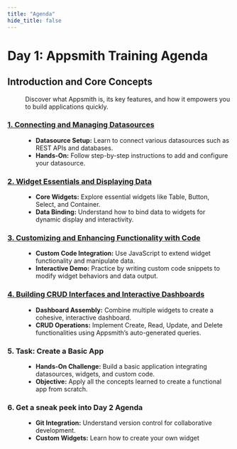 ```yaml
---
title: "Agenda"
hide_title: false
---
```


# Day 1: Appsmith Training Agenda
## Introduction and Core Concepts
<dd>

Discover what Appsmith is, its key features, and how it empowers you to build applications quickly.

</dd>

### [1. Connecting and Managing Datasources](/training/session-1#connecting-and-managing-datasources)
<dd>

- **Datasource Setup:** Learn to connect various datasources such as REST APIs and databases.
- **Hands-On:** Follow step-by-step instructions to add and configure your datasource.

</dd>

### [2. Widget Essentials and Displaying Data](/training/session-1#widget-essentials-and-displaying-data)
<dd>

- **Core Widgets:** Explore essential widgets like Table, Button, Select, and Container.
- **Data Binding:** Understand how to bind data to widgets for dynamic display and interactivity.

</dd>

### [3. Customizing and Enhancing Functionality with Code](/training/session-2#customizing-and-enhancing-functionality-with-code)
<dd>

- **Custom Code Integration:** Use JavaScript to extend widget functionality and manipulate data.
- **Interactive Demo:** Practice by writing custom code snippets to modify widget behaviors and data output.

</dd>

### [4. Building CRUD Interfaces and Interactive Dashboards](/training/session-2#building-crud-interfaces-and-interactive-dashboards)
<dd>

- **Dashboard Assembly:** Combine multiple widgets to create a cohesive, interactive dashboard.
- **CRUD Operations:** Implement Create, Read, Update, and Delete functionalities using Appsmith’s auto-generated queries.

</dd>

### 5. Task: Create a Basic App
<dd>

- **Hands-On Challenge:** Build a basic application integrating datasources, widgets, and custom code.
- **Objective:** Apply all the concepts learned to create a functional app from scratch.

</dd>

### 6. Get a sneak peek into Day 2 Agenda 
<dd>

  - **Git Integration:** Understand version control for collaborative development.
  - **Custom Widgets:** Learn how to create your own widget

</dd>
